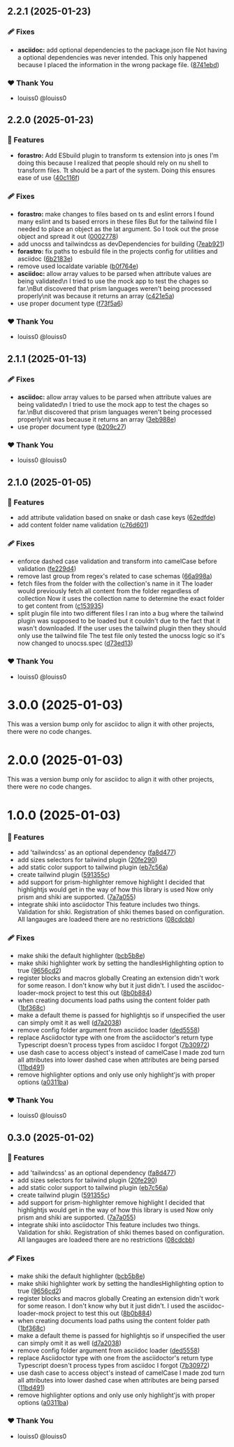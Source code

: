 ## 2.2.1 (2025-01-23)

### 🩹 Fixes

- **asciidoc:** add optional dependencies to the package.json file  Not having a optional dependencies was never intended.  This only happened because I placed the information in the wrong package file. ([8741ebd](https://github.com/louiss0/forastro/commit/8741ebd))

### ❤️ Thank You

- louiss0 @louiss0

## 2.2.0 (2025-01-23)

### 🚀 Features

- **forastro:** Add ESbuild plugin to transform ts extension into js ones I'm doing this because I realized that people should rely on nu shell to transform files. Tt should be a part of the system. Doing this ensures ease of use ([40c116f](https://github.com/louiss0/forastro/commit/40c116f))

### 🩹 Fixes

- **forastro:** make changes to files based on ts and eslint errors I found many eslint and ts based errors in these files But for the tailwind file I needed to place an object as the lat argument. So I took out the prose object and spread it out ([0002778](https://github.com/louiss0/forastro/commit/0002778))
- add unocss and tailwindcss as devDependencies for building ([7eab921](https://github.com/louiss0/forastro/commit/7eab921))
- **forastro:** fix paths to esbuild file in the projects config for utilities and asciidoc ([6b2183e](https://github.com/louiss0/forastro/commit/6b2183e))
- remove used localdate variable ([b0f764e](https://github.com/louiss0/forastro/commit/b0f764e))
- **asciidoc:** allow array values to be parsed when attribute values are being validated\n I tried to use the mock app to test the chages so far.\nBut discovered that prism languages weren't being processed properly\nit was because it returns an array ([c421e5a](https://github.com/louiss0/forastro/commit/c421e5a))
- use proper document type ([f73f5a6](https://github.com/louiss0/forastro/commit/f73f5a6))

### ❤️ Thank You

- louiss0 @louiss0

## 2.1.1 (2025-01-13)

### 🩹 Fixes

- **asciidoc:** allow array values to be parsed when attribute values are being validated\n I tried to use the mock app to test the chages so far.\nBut discovered that prism languages weren't being processed properly\nit was because it returns an array ([3eb988e](https://github.com/louiss0/forastro/commit/3eb988e))
- use proper document type ([b209c27](https://github.com/louiss0/forastro/commit/b209c27))

### ❤️ Thank You

- louiss0 @louiss0

## 2.1.0 (2025-01-05)

### 🚀 Features

- add attribute validation based on snake or dash case keys ([62edfde](https://github.com/louiss0/forastro/commit/62edfde))
- add content folder name validation ([c76d601](https://github.com/louiss0/forastro/commit/c76d601))

### 🩹 Fixes

- enforce dashed case validation and transform into camelCase before validation ([fe229d4](https://github.com/louiss0/forastro/commit/fe229d4))
- remove last group from regex's related to case schemas ([66a998a](https://github.com/louiss0/forastro/commit/66a998a))
- fetch files from the folder with the collection's name in it The loader would previously fetch all content from the folder regardless of collection Now it uses the collection name to determine the exact folder to get content from ([c153935](https://github.com/louiss0/forastro/commit/c153935))
- split plugin file into two different files I ran into a bug where the tailwind plugin was supposed to be loaded but it couldn't due to the fact that it wasn't downloaded. If the user uses the tailwind plugin then they should only use the tailwind file The test file only tested the unocss logic so it's now changed to unocss.spec ([d73ed13](https://github.com/louiss0/forastro/commit/d73ed13))

### ❤️ Thank You

- louiss0 @louiss0

# 3.0.0 (2025-01-03)

This was a version bump only for asciidoc to align it with other projects, there were no code changes.

# 2.0.0 (2025-01-03)

This was a version bump only for asciidoc to align it with other projects, there were no code changes.

# 1.0.0 (2025-01-03)

### 🚀 Features

- add 'tailwindcss' as an optional dependency ([fa8d477](https://github.com/louiss0/forastro/commit/fa8d477))
- add sizes selectors for tailwind plugin ([20fe290](https://github.com/louiss0/forastro/commit/20fe290))
- add static color support to tailwind plugin ([eb7c56a](https://github.com/louiss0/forastro/commit/eb7c56a))
- create tailwind plugin ([591355c](https://github.com/louiss0/forastro/commit/591355c))
- add support for prism-highlighter remove highlight I decided that highlightjs would get in the way of how this library is used Now only prism and shiki are supported. ([7a7a055](https://github.com/louiss0/forastro/commit/7a7a055))
- integrate shiki into asciidoctor This feature includes two things. Validation for shiki. Registration of shiki themes based on configuration. All langauges are loadeed there are no restrictions ([08cdcbb](https://github.com/louiss0/forastro/commit/08cdcbb))

### 🩹 Fixes

- make shiki the default highlighter ([bcb5b8e](https://github.com/louiss0/forastro/commit/bcb5b8e))
- make shiki highlighter work by setting the handlesHighlighting option to true ([9656cd2](https://github.com/louiss0/forastro/commit/9656cd2))
- register blocks and macros globally Creating an extension didn't work for some reason. I don't know why but it just didn't. I used the asciidoc-loader-mock project to test this out ([8b0b884](https://github.com/louiss0/forastro/commit/8b0b884))
- when creating documents load paths using the content folder path ([1bf368c](https://github.com/louiss0/forastro/commit/1bf368c))
- make a default theme is passed for highlightjs so if unspecified the user can simply omit it as well ([d7a2038](https://github.com/louiss0/forastro/commit/d7a2038))
- remove config folder  argument from asciidoc loader ([ded5558](https://github.com/louiss0/forastro/commit/ded5558))
- replace Asciidoctor type with one from the asciidoctor's return type Typescript doesn't process types from asciidoc I forgot ([7b30972](https://github.com/louiss0/forastro/commit/7b30972))
- use dash case to access object's instead of camelCase  I made zod turn all attributes into lower dashed case when attributes are being parsed ([11bd491](https://github.com/louiss0/forastro/commit/11bd491))
- remove highlighter options and only use only highlight'js with proper options ([a0311ba](https://github.com/louiss0/forastro/commit/a0311ba))

### ❤️ Thank You

- louiss0 @louiss0

## 0.3.0 (2025-01-02)

### 🚀 Features

- add 'tailwindcss' as an optional dependency ([fa8d477](https://github.com/louiss0/forastro/commit/fa8d477))
- add sizes selectors for tailwind plugin ([20fe290](https://github.com/louiss0/forastro/commit/20fe290))
- add static color support to tailwind plugin ([eb7c56a](https://github.com/louiss0/forastro/commit/eb7c56a))
- create tailwind plugin ([591355c](https://github.com/louiss0/forastro/commit/591355c))
- add support for prism-highlighter remove highlight I decided that highlightjs would get in the way of how this library is used Now only prism and shiki are supported. ([7a7a055](https://github.com/louiss0/forastro/commit/7a7a055))
- integrate shiki into asciidoctor This feature includes two things. Validation for shiki. Registration of shiki themes based on configuration. All langauges are loadeed there are no restrictions ([08cdcbb](https://github.com/louiss0/forastro/commit/08cdcbb))

### 🩹 Fixes

- make shiki the default highlighter ([bcb5b8e](https://github.com/louiss0/forastro/commit/bcb5b8e))
- make shiki highlighter work by setting the handlesHighlighting option to true ([9656cd2](https://github.com/louiss0/forastro/commit/9656cd2))
- register blocks and macros globally Creating an extension didn't work for some reason. I don't know why but it just didn't. I used the asciidoc-loader-mock project to test this out ([8b0b884](https://github.com/louiss0/forastro/commit/8b0b884))
- when creating documents load paths using the content folder path ([1bf368c](https://github.com/louiss0/forastro/commit/1bf368c))
- make a default theme is passed for highlightjs so if unspecified the user can simply omit it as well ([d7a2038](https://github.com/louiss0/forastro/commit/d7a2038))
- remove config folder  argument from asciidoc loader ([ded5558](https://github.com/louiss0/forastro/commit/ded5558))
- replace Asciidoctor type with one from the asciidoctor's return type Typescript doesn't process types from asciidoc I forgot ([7b30972](https://github.com/louiss0/forastro/commit/7b30972))
- use dash case to access object's instead of camelCase  I made zod turn all attributes into lower dashed case when attributes are being parsed ([11bd491](https://github.com/louiss0/forastro/commit/11bd491))
- remove highlighter options and only use only highlight'js with proper options ([a0311ba](https://github.com/louiss0/forastro/commit/a0311ba))

### ❤️ Thank You

- louiss0 @louiss0